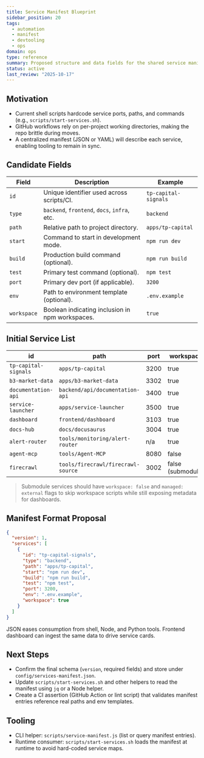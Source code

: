 ```yaml
---
title: Service Manifest Blueprint
sidebar_position: 20
tags:
  - automation
  - manifest
  - devtooling
  - ops
domain: ops
type: reference
summary: Proposed structure and data fields for the shared service manifest driving scripts and CI
status: active
last_review: "2025-10-17"
---
```


## Motivation

- Current shell scripts hardcode service ports, paths, and commands (e.g., `scripts/start-services.sh`).
- GitHub workflows rely on per-project working directories, making the repo brittle during moves.
- A centralized manifest (JSON or YAML) will describe each service, enabling tooling to remain in sync.

## Candidate Fields

| Field | Description | Example |
| --- | --- | --- |
| `id` | Unique identifier used across scripts/CI. | `tp-capital-signals` |
| `type` | `backend`, `frontend`, `docs`, `infra`, etc. | `backend` |
| `path` | Relative path to project directory. | `apps/tp-capital` |
| `start` | Command to start in development mode. | `npm run dev` |
| `build` | Production build command (optional). | `npm run build` |
| `test` | Primary test command (optional). | `npm test` |
| `port` | Primary dev port (if applicable). | `3200` |
| `env` | Path to environment template (optional). | `.env.example` |
| `workspace` | Boolean indicating inclusion in npm workspaces. | `true` |

## Initial Service List

| id | path | port | workspace |
| --- | --- | --- | --- |
| `tp-capital-signals` | `apps/tp-capital` | 3200 | true |
| `b3-market-data` | `apps/b3-market-data` | 3302 | true |
| `documentation-api` | `backend/api/documentation-api` | 3400 | true |
| `service-launcher` | `apps/service-launcher` | 3500 | true |
| `dashboard` | `frontend/dashboard` | 3103 | true |
| `docs-hub` | `docs/docusaurus` | 3004 | true |
| `alert-router` | `tools/monitoring/alert-router` | n/a | true |
| `agent-mcp` | `tools/Agent-MCP` | 8080 | false |
| `firecrawl` | `tools/firecrawl/firecrawl-source` | 3002 | false (submodule) |

> Submodule services should have `workspace: false` and `managed: external` flags to skip workspace scripts while still exposing metadata for dashboards.

## Manifest Format Proposal

```json
{
  "version": 1,
  "services": [
    {
      "id": "tp-capital-signals",
      "type": "backend",
      "path": "apps/tp-capital",
      "start": "npm run dev",
      "build": "npm run build",
      "test": "npm test",
      "port": 3200,
      "env": ".env.example",
      "workspace": true
    }
  ]
}
```

JSON eases consumption from shell, Node, and Python tools. Frontend dashboard can ingest the same data to drive service cards.

## Next Steps

- Confirm the final schema (`version`, required fields) and store under `config/services-manifest.json`.
- Update `scripts/start-services.sh` and other helpers to read the manifest using `jq` or a Node helper.
- Create a CI assertion (GitHub Action or lint script) that validates manifest entries reference real paths and env templates.

## Tooling

- CLI helper: `scripts/service-manifest.js` (list or query manifest entries).
- Runtime consumer: `scripts/start-services.sh` loads the manifest at runtime to avoid hard-coded service maps.
